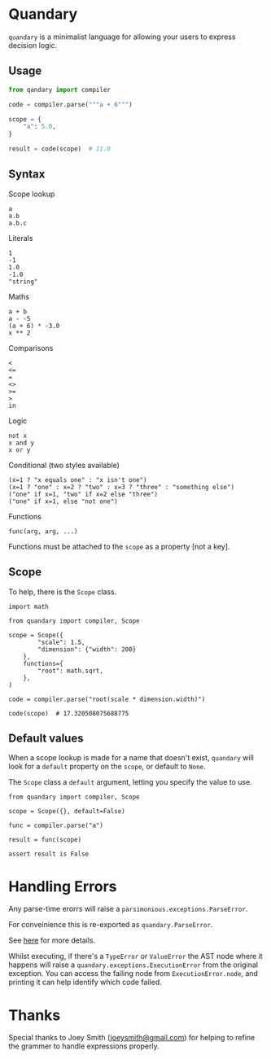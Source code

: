# Quandary

`quandary` is a minimalist language for allowing your users to express decision logic.

## Usage

```py
from qandary import compiler

code = compiler.parse("""a + 6""")

scope = {
    "a": 5.0,
}

result = code(scope)  # 11.0
```

## Syntax

Scope lookup

    a
    a.b
    a.b.c

Literals

    1
    -1
    1.0
    -1.0
    "string"

Maths

    a + b
    a - -5
    (a + 6) * -3.0
    x ** 2

Comparisons

    <
    <=
    =
    <>
    >=
    >
    in

Logic

    not x
    x and y
    x or y

Conditional (two styles available)

    (x=1 ? "x equals one" : "x isn't one")
    (x=1 ? "one" : x=2 ? "two" : x=3 ? "three" : "something else")
    ("one" if x=1, "two" if x=2 else "three")
    ("one" if x=1, else "not one")

Functions

    func(arg, arg, ...)

Functions must be attached to the `scope` as a property [not a key].

## Scope

To help, there is the `Scope` class.

    import math

    from quandary import compiler, Scope

    scope = Scope({
            "scale": 1.5,
            "dimension": {"width": 200}
        },
        functions={
            "root": math.sqrt,
        },
    )

    code = compiler.parse("root(scale * dimension.width)")

    code(scope)  # 17.320508075688775

## Default values

When a scope lookup is made for a name that doesn't exist, `quandary` will look
for a `default` property on the `scope`, or default to `None`.

The `Scope` class a `default` argument, letting you specify the value to use.

    from quandary import compiler, Scope

    scope = Scope({}, default=False)

    func = compiler.parse("a")

    result = func(scope)

    assert result is False

# Handling Errors

Any parse-time erorrs will raise a `parsimonious.exceptions.ParseError`.

For conveinience this is re-exported as `quandary.ParseError`.

See [here](https://github.com/erikrose/parsimonious) for more details.

Whilst executing, if there's a `TypeError` or `ValueError` the AST node where it
happens will raise a `quandary.exceptions.ExecutionError` from the original
exception. You can access the failing node from `ExecutionError.node`, and printing it
can help identify which code failed.

# Thanks

Special thanks to Joey Smith (joeysmith@gmail.com) for helping to refine the
grammer to handle expressions properly.

